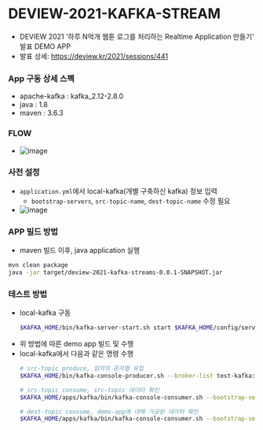# DEVIEW-2021-KAFKA-STREAM
- DEVIEW 2021 '하루 N억개 웹툰 로그를 처리하는 Realtime Application 만들기' 발표 DEMO APP
- 발표 상세: https://deview.kr/2021/sessions/441

### App 구동 상세 스펙
- apache-kafka : kafka_2.12-2.8.0
- java : 1.8
- maven : 3.6.3

### FLOW
- ![image](https://user-images.githubusercontent.com/10006290/143026013-4ac715b9-b85e-4a92-9d77-533feeac1204.png)

### 사전 설정
- `application.yml`에서 local-kafka(개별 구축하신 kafka) 정보 입력
  - `bootstrap-servers`, `src-topic-name`, `dest-topic-name` 수정 필요
- ![image](https://user-images.githubusercontent.com/10006290/143025663-e71f66bc-2e3e-4eeb-9661-dcc2264e144a.png)


### APP 빌드 방법
- maven 빌드 이후, java application 실행
```bash
mvn clean package
java -jar target/deview-2021-kafka-streams-0.0.1-SNAPSHOT.jar
```

### 테스트 방법
- local-kafka 구동
  ```bash
  $KAFKA_HOME/bin/kafka-server-start.sh start $KAFKA_HOME/config/server.properties
  ```
- 위 방법에 따른 demo app 빌드 및 수행
- local-kafka에서 다음과 같은 명령 수행
  ```bash
  # src-topic produce, 임의의 문자열 유입
  $KAFKA_HOME/bin/kafka-console-producer.sh --broker-list test-kafka:9092 --topic src-topic
  
  # src-topic consume, src-topic 데이터 확인
  $KAFKA_HOME/apps/kafka/bin/kafka-console-consumer.sh --bootstrap-server test-kafka:9092 --topic src-topic
  
  # dest-topic consume, demo-app에 대해 가공된 데이터 확인
  $KAFKA_HOME/apps/kafka/bin/kafka-console-consumer.sh --bootstrap-server test-kafka:9092 --topic dest-topic
  ```
